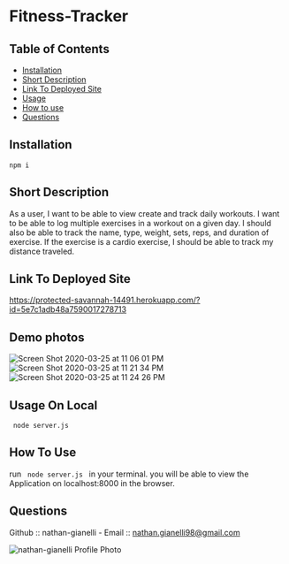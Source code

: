 # Fitness-Tracker

## Table of Contents
- [Installation](#installation)
- [Short Description](#short-description)
- [Link To Deployed Site](#link-to-deployed-site)
- [Usage](#usage-on-local)
- [How to use](#how-to-use)
- [Questions](#questions)

## Installation
<code>npm i</code>

## Short Description
As a user, I want to be able to view create and track daily workouts. I want to be able to log multiple exercises in a workout on a given day. I should also be able to track the name, type, weight, sets, reps, and duration of exercise. If the exercise is a cardio exercise, I should be able to track my distance traveled.

## Link To Deployed Site
https://protected-savannah-14491.herokuapp.com/?id=5e7c1adb48a7590017278713

## Demo photos
![Screen Shot 2020-03-25 at 11 06 01 PM](https://user-images.githubusercontent.com/59578229/77606222-47da1300-6eed-11ea-94fb-ccf44c3c8ea1.png)
![Screen Shot 2020-03-25 at 11 21 34 PM](https://user-images.githubusercontent.com/59578229/77607001-70fba300-6eef-11ea-83fa-a5b1950eeaec.png)
![Screen Shot 2020-03-25 at 11 24 26 PM](https://user-images.githubusercontent.com/59578229/77607148-cfc11c80-6eef-11ea-8378-259112cb7088.png)


## Usage On Local
<code> node server.js </code>

## How To Use
run <code> node server.js </code> in your terminal. you will be able to view the Application on localhost:8000 in the browser.

## Questions
Github :: nathan-gianelli - Email :: nathan.gianelli98@gmail.com

![nathan-gianelli Profile Photo](https://avatars2.githubusercontent.com/u/59578229?v=4)